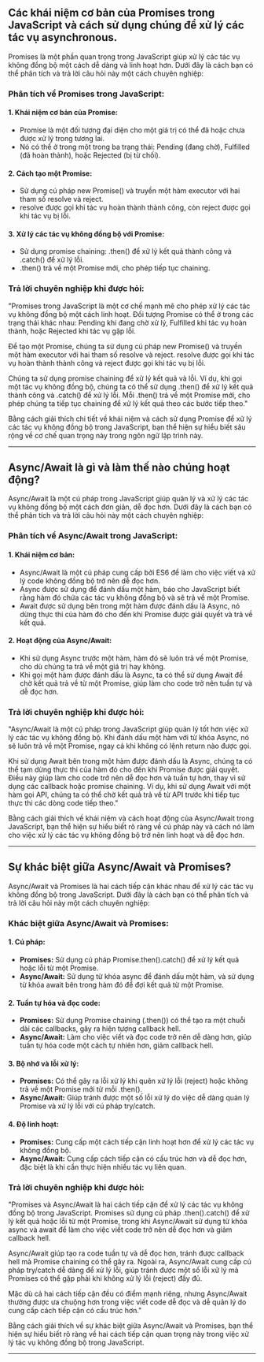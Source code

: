 ## Các khái niệm cơ bản của Promises trong JavaScript và cách sử dụng chúng để xử lý các tác vụ asynchronous.

Promises là một phần quan trọng trong JavaScript giúp xử lý các tác vụ không đồng bộ một cách dễ dàng và linh hoạt hơn. Dưới đây là cách bạn có thể phân tích và trả lời câu hỏi này một cách chuyên nghiệp:

### Phân tích về Promises trong JavaScript:

#### 1. **Khái niệm cơ bản của Promise:**

- Promise là một đối tượng đại diện cho một giá trị có thể đã hoặc chưa được xử lý trong tương lai.
- Nó có thể ở trong một trong ba trạng thái: Pending (đang chờ), Fulfilled (đã hoàn thành), hoặc Rejected (bị từ chối).

#### 2. **Cách tạo một Promise:**

- Sử dụng cú pháp new Promise() và truyền một hàm executor với hai tham số resolve và reject.
- resolve được gọi khi tác vụ hoàn thành thành công, còn reject được gọi khi tác vụ bị lỗi.

#### 3. **Xử lý các tác vụ không đồng bộ với Promise:**

- Sử dụng promise chaining: .then() để xử lý kết quả thành công và .catch() để xử lý lỗi.
- .then() trả về một Promise mới, cho phép tiếp tục chaining.

### Trả lời chuyên nghiệp khi được hỏi:

"Promises trong JavaScript là một cơ chế mạnh mẽ cho phép xử lý các tác vụ không đồng bộ một cách linh hoạt. Đối tượng Promise có thể ở trong các trạng thái khác nhau: Pending khi đang chờ xử lý, Fulfilled khi tác vụ hoàn thành, hoặc Rejected khi tác vụ gặp lỗi.

Để tạo một Promise, chúng ta sử dụng cú pháp new Promise() và truyền một hàm executor với hai tham số resolve và reject. resolve được gọi khi tác vụ hoàn thành thành công và reject được gọi khi tác vụ bị lỗi.

Chúng ta sử dụng promise chaining để xử lý kết quả và lỗi. Ví dụ, khi gọi một tác vụ không đồng bộ, chúng ta có thể sử dụng .then() để xử lý kết quả thành công và .catch() để xử lý lỗi. Mỗi .then() trả về một Promise mới, cho phép chúng ta tiếp tục chaining để xử lý kết quả theo các bước tiếp theo."

Bằng cách giải thích chi tiết về khái niệm và cách sử dụng Promise để xử lý các tác vụ không đồng bộ trong JavaScript, bạn thể hiện sự hiểu biết sâu rộng về cơ chế quan trọng này trong ngôn ngữ lập trình này.

---

## Async/Await là gì và làm thế nào chúng hoạt động?

Async/Await là một cú pháp trong JavaScript giúp quản lý và xử lý các tác vụ không đồng bộ một cách đơn giản, dễ đọc hơn. Dưới đây là cách bạn có thể phân tích và trả lời câu hỏi này một cách chuyên nghiệp:

### Phân tích về Async/Await trong JavaScript:

#### 1. **Khái niệm cơ bản:**

- Async/Await là một cú pháp cung cấp bởi ES6 để làm cho việc viết và xử lý code không đồng bộ trở nên dễ đọc hơn.
- Async được sử dụng để đánh dấu một hàm, báo cho JavaScript biết rằng hàm đó chứa các tác vụ không đồng bộ và sẽ trả về một Promise.
- Await được sử dụng bên trong một hàm được đánh dấu là Async, nó dừng thực thi của hàm đó cho đến khi Promise được giải quyết và trả về kết quả.

#### 2. **Hoạt động của Async/Await:**

- Khi sử dụng Async trước một hàm, hàm đó sẽ luôn trả về một Promise, cho dù chúng ta trả về một giá trị hay không.
- Khi gọi một hàm được đánh dấu là Async, ta có thể sử dụng Await để chờ kết quả trả về từ một Promise, giúp làm cho code trở nên tuần tự và dễ đọc hơn.

### Trả lời chuyên nghiệp khi được hỏi:

"Async/Await là một cú pháp trong JavaScript giúp quản lý tốt hơn việc xử lý các tác vụ không đồng bộ. Khi đánh dấu một hàm với từ khóa Async, nó sẽ luôn trả về một Promise, ngay cả khi không có lệnh return nào được gọi.

Khi sử dụng Await bên trong một hàm được đánh dấu là Async, chúng ta có thể tạm dừng thực thi của hàm đó cho đến khi Promise được giải quyết. Điều này giúp làm cho code trở nên dễ đọc hơn và tuần tự hơn, thay vì sử dụng các callback hoặc promise chaining. Ví dụ, khi sử dụng Await với một hàm gọi API, chúng ta có thể chờ kết quả trả về từ API trước khi tiếp tục thực thi các dòng code tiếp theo."

Bằng cách giải thích về khái niệm và cách hoạt động của Async/Await trong JavaScript, bạn thể hiện sự hiểu biết rõ ràng về cú pháp này và cách nó làm cho việc xử lý các tác vụ không đồng bộ trở nên linh hoạt và dễ đọc hơn.

---

## Sự khác biệt giữa Async/Await và Promises?

Async/Await và Promises là hai cách tiếp cận khác nhau để xử lý các tác vụ không đồng bộ trong JavaScript. Dưới đây là cách bạn có thể phân tích và trả lời câu hỏi này một cách chuyên nghiệp:

### Khác biệt giữa Async/Await và Promises:

#### 1. **Cú pháp:**

- **Promises:** Sử dụng cú pháp Promise.then().catch() để xử lý kết quả hoặc lỗi từ một Promise.
- **Async/Await:** Sử dụng từ khóa async để đánh dấu một hàm, và sử dụng từ khóa await bên trong hàm đó để đợi kết quả từ một Promise.

#### 2. **Tuần tự hóa và đọc code:**

- **Promises:** Sử dụng Promise chaining (.then()) có thể tạo ra một chuỗi dài các callbacks, gây ra hiện tượng callback hell.
- **Async/Await:** Làm cho việc viết và đọc code trở nên dễ dàng hơn, giúp tuần tự hóa code một cách tự nhiên hơn, giảm callback hell.

#### 3. **Bộ nhớ và lỗi xử lý:**

- **Promises:** Có thể gây ra lỗi xử lý khi quên xử lý lỗi (reject) hoặc không trả về một Promise mới từ mỗi .then().
- **Async/Await:** Giúp tránh được một số lỗi xử lý do việc dễ dàng quản lý Promise và xử lý lỗi với cú pháp try/catch.

#### 4. **Độ linh hoạt:**

- **Promises:** Cung cấp một cách tiếp cận linh hoạt hơn để xử lý các tác vụ không đồng bộ.
- **Async/Await:** Cung cấp cách tiếp cận có cấu trúc hơn và dễ đọc hơn, đặc biệt là khi cần thực hiện nhiều tác vụ liên quan.

### Trả lời chuyên nghiệp khi được hỏi:

"Promises và Async/Await là hai cách tiếp cận để xử lý các tác vụ không đồng bộ trong JavaScript. Promises sử dụng cú pháp .then().catch() để xử lý kết quả hoặc lỗi từ một Promise, trong khi Async/Await sử dụng từ khóa async và await để làm cho việc viết code trở nên dễ đọc hơn và giảm callback hell.

Async/Await giúp tạo ra code tuần tự và dễ đọc hơn, tránh được callback hell mà Promise chaining có thể gây ra. Ngoài ra, Async/Await cung cấp cú pháp try/catch dễ dàng để xử lý lỗi, giúp tránh được một số lỗi xử lý mà Promises có thể gặp phải khi không xử lý lỗi (reject) đầy đủ.

Mặc dù cả hai cách tiếp cận đều có điểm mạnh riêng, nhưng Async/Await thường được ưa chuộng hơn trong việc viết code dễ đọc và dễ quản lý do cung cấp cách tiếp cận có cấu trúc hơn."

Bằng cách giải thích về sự khác biệt giữa Async/Await và Promises, bạn thể hiện sự hiểu biết rõ ràng về hai cách tiếp cận quan trọng này trong việc xử lý tác vụ không đồng bộ trong JavaScript.

---

